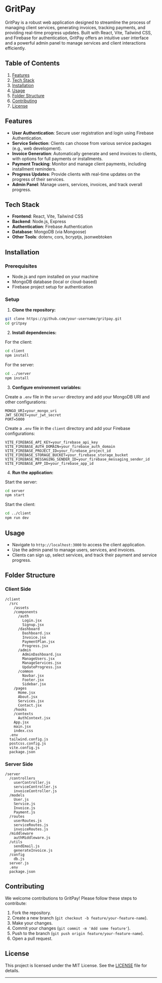# GritPay

GritPay is a robust web application designed to streamline the process of managing client services, generating invoices, tracking payments, and providing real-time progress updates. Built with React, Vite, Tailwind CSS, and Firebase for authentication, GritPay offers an intuitive user interface and a powerful admin panel to manage services and client interactions efficiently.

## Table of Contents

1. [Features](#features)
2. [Tech Stack](#tech-stack)
3. [Installation](#installation)
4. [Usage](#usage)
5. [Folder Structure](#folder-structure)
6. [Contributing](#contributing)
7. [License](#license)

## Features

- **User Authentication**: Secure user registration and login using Firebase Authentication.
- **Service Selection**: Clients can choose from various service packages (e.g., web development).
- **Invoice Generation**: Automatically generate and send invoices to clients, with options for full payments or installments.
- **Payment Tracking**: Monitor and manage client payments, including installment reminders.
- **Progress Updates**: Provide clients with real-time updates on the progress of their services.
- **Admin Panel**: Manage users, services, invoices, and track overall progress.

## Tech Stack

- **Frontend**: React, Vite, Tailwind CSS
- **Backend**: Node.js, Express
- **Authentication**: Firebase Authentication
- **Database**: MongoDB (via Mongoose)
- **Other Tools**: dotenv, cors, bcryptjs, jsonwebtoken

## Installation

### Prerequisites

- Node.js and npm installed on your machine
- MongoDB database (local or cloud-based)
- Firebase project setup for authentication

### Setup

1. **Clone the repository:**

```bash
git clone https://github.com/your-username/gritpay.git
cd gritpay
```

2. **Install dependencies:**

For the client:

```bash
cd client
npm install
```

For the server:

```bash
cd ../server
npm install
```

3. **Configure environment variables:**

Create a `.env` file in the `server` directory and add your MongoDB URI and other configurations:

```env
MONGO_URI=your_mongo_uri
JWT_SECRET=your_jwt_secret
PORT=5000
```

Create a `.env` file in the `client` directory and add your Firebase configurations:

```env
VITE_FIREBASE_API_KEY=your_firebase_api_key
VITE_FIREBASE_AUTH_DOMAIN=your_firebase_auth_domain
VITE_FIREBASE_PROJECT_ID=your_firebase_project_id
VITE_FIREBASE_STORAGE_BUCKET=your_firebase_storage_bucket
VITE_FIREBASE_MESSAGING_SENDER_ID=your_firebase_messaging_sender_id
VITE_FIREBASE_APP_ID=your_firebase_app_id
```

4. **Run the application:**

Start the server:

```bash
cd server
npm start
```

Start the client:

```bash
cd ../client
npm run dev
```

## Usage

- Navigate to `http://localhost:3000` to access the client application.
- Use the admin panel to manage users, services, and invoices.
- Clients can sign up, select services, and track their payment and service progress.

## Folder Structure

### Client Side

```
/client
  /src
    /assets
    /components
      /auth
        Login.jsx
        Signup.jsx
      /dashboard
        Dashboard.jsx
        Invoice.jsx
        PaymentPlan.jsx
        Progress.jsx
      /admin
        AdminDashboard.jsx
        ManageUsers.jsx
        ManageServices.jsx
        UpdateProgress.jsx
      /common
        Navbar.jsx
        Footer.jsx
        Sidebar.jsx
    /pages
      Home.jsx
      About.jsx
      Services.jsx
      Contact.jsx
    /hooks
    /contexts
      AuthContext.jsx
    App.jsx
    main.jsx
    index.css
  .env
  tailwind.config.js
  postcss.config.js
  vite.config.js
  package.json
```

### Server Side

```
/server
  /controllers
    userController.js
    serviceController.js
    invoiceController.js
  /models
    User.js
    Service.js
    Invoice.js
    Payment.js
  /routes
    userRoutes.js
    serviceRoutes.js
    invoiceRoutes.js
  /middleware
    authMiddleware.js
  /utils
    sendEmail.js
    generateInvoice.js
  /config
    db.js
  server.js
  .env
  package.json
```

## Contributing

We welcome contributions to GritPay! Please follow these steps to contribute:

1. Fork the repository.
2. Create a new branch (`git checkout -b feature/your-feature-name`).
3. Make your changes.
4. Commit your changes (`git commit -m 'Add some feature'`).
5. Push to the branch (`git push origin feature/your-feature-name`).
6. Open a pull request.

## License

This project is licensed under the MIT License. See the [LICENSE](LICENSE) file for details.

---
